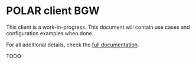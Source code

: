 # POLAR client BGW

This client is a work-in-progress. This document will contain use cases and configuration examples when done.

For all additional details, check the [full documentation](https://dataport.github.io/polar/docs/bgw/client-bgw.html).

TODO